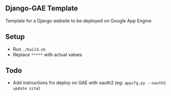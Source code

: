 ## Django-GAE Template

Template for a Django website to be deployed on Google App Engine


## Setup
* Run `./build.sh`
* Replace `*****` with actual values


## Todo
* Add instructions fro deploy on GAE with oauth2 (eg: `appcfg.py --oauth2 update site`)

